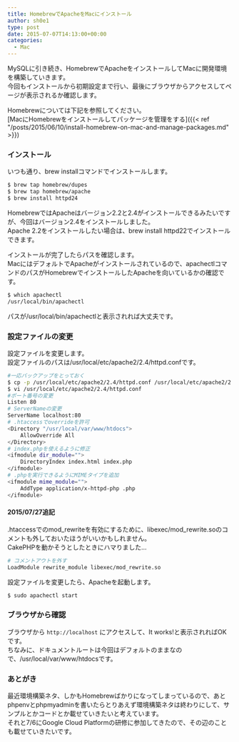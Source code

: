 ```yaml
---
title: HomebrewでApacheをMacにインストール
author: sh0e1
type: post
date: 2015-07-07T14:13:00+00:00
categories:
  - Mac
---
```

MySQLに引き続き、HomebrewでApacheをインストールしてMacに開発環境を構築していきます。  
今回もインストールから初期設定まで行い、最後にブラウザからアクセスしてページが表示されるか確認します。

Homebrewについては下記を参照してください。  
[MacにHomebrewをインストールしてパッケージを管理をする]({{< ref "/posts/2015/06/10/install-homebrew-on-mac-and-manage-packages.md" >}})
<!--more-->

### インストール

いつも通り、brew installコマンドでインストールします。

```bash
$ brew tap homebrew/dupes
$ brew tap homebrew/apache
$ brew install httpd24
```

HomebrewではApacheはバージョン2.2と2.4がインストールできるみたいですが、今回はバージョン2.4をインストールしました。  
Apache 2.2をインストールしたい場合は、brew install httpd22でインストールできます。

インストールが完了したらパスを確認します。  
MacにはデフォルトでApacheがインストールされているので、apachectlコマンドのパスがHomebrewでインストールしたApacheを向いているかの確認です。

```bash
$ which apachectl
/usr/local/bin/apachectl
```

パスが/usr/local/bin/apachectlと表示されれば大丈夫です。

### 設定ファイルの変更

設定ファイルを変更します。  
設定ファイルのパスは/usr/local/etc/apache2/2.4/httpd.confです。

```bash
#一応バックアップをとっておく
$ cp -p /usr/local/etc/apache2/2.4/httpd.conf /usr/local/etc/apache2/2.4/httpd.conf.org
$ vi /usr/local/etc/apache2/2.4/httpd.conf
#ポート番号の変更
Listen 80
# ServerNameの変更
ServerName localhost:80
# .htaccessでoverrideを許可
<Directory "/usr/local/var/www/htdocs">
    AllowOverride All
</Directory>
# index.phpを使えるように修正
<ifmodule dir_module="">
    DirectoryIndex index.html index.php
</ifmodule>
# .phpを実行できるようにMIMEタイプを追加
<ifmodule mime_module="">
    AddType application/x-httpd-php .php
</ifmodule>
```

#### 2015/07/27追記

.htaccessでのmod_rewriteを有効にするために、libexec/mod_rewrite.soのコメントも外しておいたほうがいいかもしれません。  
CakePHPを動かそうとしたときにハマりました...

```bash
# コメントアウトを外す
LoadModule rewrite_module libexec/mod_rewrite.so
```

設定ファイルを変更したら、Apacheを起動します。

```sh
$ sudo apachectl start
```

### ブラウザから確認

ブラウザから `http://localhost` にアクセスして、It works!と表示されればOKです。  
ちなみに、ドキュメントルートは今回はデフォルトのままなので、/usr/local/var/www/htdocsです。

### あとがき

最近環境構築ネタ、しかもHomebrewばかりになってしまっているので、あとphpenvとphpmyadminを書いたらとりあえず環境構築ネタは終わりにして、サンプルとかコードとか載せていきたいと考えています。  
それと7/6にGoogle Cloud Platformの研修に参加してきたので、その辺のことも載せていきたいです。
